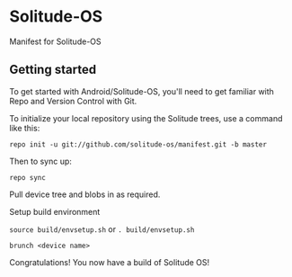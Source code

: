 # Solitude-OS
Manifest for Solitude-OS

## Getting started

To get started with Android/Solitude-OS, you'll need to get familiar with Repo and Version Control with Git.

To initialize your local repository using the Solitude trees, use a command like this:

`repo init -u git://github.com/solitude-os/manifest.git -b master`

Then to sync up:

`repo sync`

Pull device tree and blobs in as required.

Setup build environment

`source build/envsetup.sh` or `. build/envsetup.sh`

`brunch <device name>`

Congratulations! You now have a build of Solitude OS!
